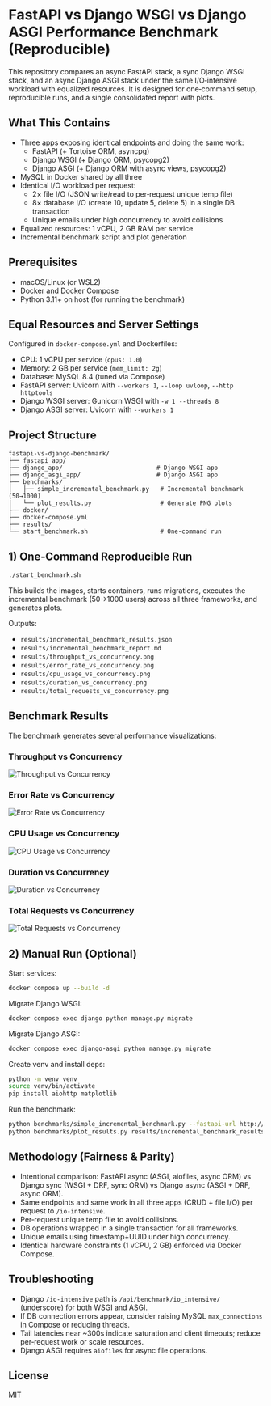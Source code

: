 # FastAPI vs Django WSGI vs Django ASGI Performance Benchmark (Reproducible)

This repository compares an async FastAPI stack, a sync Django WSGI stack, and an async Django ASGI stack under the same I/O‑intensive workload with equalized resources. It is designed for one‑command setup, reproducible runs, and a single consolidated report with plots.

## What This Contains
- Three apps exposing identical endpoints and doing the same work:
  - FastAPI (+ Tortoise ORM, asyncpg)
  - Django WSGI (+ Django ORM, psycopg2)
  - Django ASGI (+ Django ORM with async views, psycopg2)
- MySQL in Docker shared by all three
- Identical I/O workload per request:
  - 2× file I/O (JSON write/read to per‑request unique temp file)
  - 8× database I/O (create 10, update 5, delete 5) in a single DB transaction
  - Unique emails under high concurrency to avoid collisions
- Equalized resources: 1 vCPU, 2 GB RAM per service
- Incremental benchmark script and plot generation

## Prerequisites
- macOS/Linux (or WSL2)
- Docker and Docker Compose
- Python 3.11+ on host (for running the benchmark)

## Equal Resources and Server Settings
Configured in `docker-compose.yml` and Dockerfiles:
- CPU: 1 vCPU per service (`cpus: 1.0`)
- Memory: 2 GB per service (`mem_limit: 2g`)
- Database: MySQL 8.4 (tuned via Compose)
- FastAPI server: Uvicorn with `--workers 1`, `--loop uvloop`, `--http httptools`
- Django WSGI server: Gunicorn WSGI with `-w 1 --threads 8`
- Django ASGI server: Uvicorn with `--workers 1`

## Project Structure
```
fastapi-vs-django-benchmark/
├── fastapi_app/
├── django_app/                          # Django WSGI app
├── django_asgi_app/                     # Django ASGI app
├── benchmarks/
│   ├── simple_incremental_benchmark.py   # Incremental benchmark (50→1000)
│   └── plot_results.py                   # Generate PNG plots
├── docker/
├── docker-compose.yml
├── results/
└── start_benchmark.sh                    # One‑command run
```

## 1) One‑Command Reproducible Run
```bash
./start_benchmark.sh
```
This builds the images, starts containers, runs migrations, executes the incremental benchmark (50→1000 users) across all three frameworks, and generates plots.

Outputs:
- `results/incremental_benchmark_results.json`
- `results/incremental_benchmark_report.md`
- `results/throughput_vs_concurrency.png`
- `results/error_rate_vs_concurrency.png`
- `results/cpu_usage_vs_concurrency.png`
- `results/duration_vs_concurrency.png`
- `results/total_requests_vs_concurrency.png`

## Benchmark Results

The benchmark generates several performance visualizations:

### Throughput vs Concurrency
![Throughput vs Concurrency](results/throughput_vs_concurrency.png)

### Error Rate vs Concurrency
![Error Rate vs Concurrency](results/error_rate_vs_concurrency.png)

### CPU Usage vs Concurrency
![CPU Usage vs Concurrency](results/cpu_usage_vs_concurrency.png)

### Duration vs Concurrency
![Duration vs Concurrency](results/duration_vs_concurrency.png)

### Total Requests vs Concurrency
![Total Requests vs Concurrency](results/total_requests_vs_concurrency.png)

## 2) Manual Run (Optional)
Start services:
```bash
docker compose up --build -d
```
Migrate Django WSGI:
```bash
docker compose exec django python manage.py migrate
```

Migrate Django ASGI:
```bash
docker compose exec django-asgi python manage.py migrate
```
Create venv and install deps:
```bash
python -m venv venv
source venv/bin/activate
pip install aiohttp matplotlib
```
Run the benchmark:
```bash
python benchmarks/simple_incremental_benchmark.py --fastapi-url http://localhost:18000 --django-url http://localhost:18001 --django-asgi-url http://localhost:18002 --max-concurrent 1000 --step 50 --duration 30
python benchmarks/plot_results.py results/incremental_benchmark_results.json
```

## Methodology (Fairness & Parity)
- Intentional comparison: FastAPI async (ASGI, aiofiles, async ORM) vs Django sync (WSGI + DRF, sync ORM) vs Django async (ASGI + DRF, async ORM).
- Same endpoints and same work in all three apps (CRUD + file I/O) per request to `/io-intensive`.
- Per‑request unique temp file to avoid collisions.
- DB operations wrapped in a single transaction for all frameworks.
- Unique emails using timestamp+UUID under high concurrency.
- Identical hardware constraints (1 vCPU, 2 GB) enforced via Docker Compose.

## Troubleshooting
- Django `/io-intensive` path is `/api/benchmark/io_intensive/` (underscore) for both WSGI and ASGI.
- If DB connection errors appear, consider raising MySQL `max_connections` in Compose or reducing threads.
- Tail latencies near ~300s indicate saturation and client timeouts; reduce per‑request work or scale resources.
- Django ASGI requires `aiofiles` for async file operations.

## License
MIT
